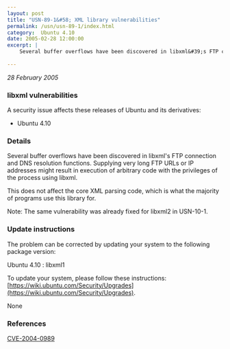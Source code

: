 ```yaml
---
layout: post
title: "USN-89-1&#58; XML library vulnerabilities"
permalink: /usn/usn-89-1/index.html
category:  Ubuntu 4.10
date: 2005-02-28 12:00:00
excerpt: |
    Several buffer overflows have been discovered in libxml&#39;s FTP connection and DNS resolution functions. Supplying very long FTP URLs or IP addresses might result in execution of arbitrary code with the privileges of the process using libxml.
    
--- 
```

 
 

*28 February 2005*

### libxml vulnerabilities

A security issue affects these releases of Ubuntu and its derivatives:

* Ubuntu 4.10

### Details

Several buffer overflows have been discovered in libxml&#39;s FTP connection and DNS resolution functions. Supplying very long FTP URLs or IP addresses might result in execution of arbitrary code with the privileges of the process using libxml.

This does not affect the core XML parsing code, which is what the majority of programs use this library for.

Note: The same vulnerability was already fixed for libxml2 in USN-10-1.

### Update instructions

The problem can be corrected by updating your system to the following package version:

Ubuntu 4.10
 : libxml1 

To update your system, please follow these instructions: [https://wiki.ubuntu.com/Security/Upgrades](https://wiki.ubuntu.com/Security/Upgrades).

None

### References

 
 [CVE-2004-0989](http://people.ubuntu.com/~ubuntu-security/cve/CVE-2004-0989)
 

